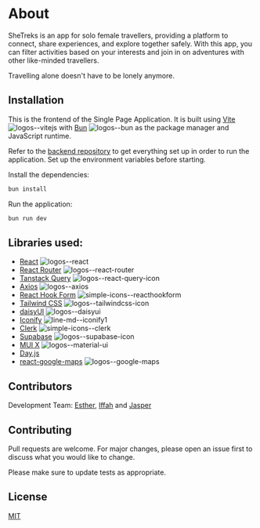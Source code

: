 # About

SheTreks is an app for solo female travellers, providing a platform to connect, share experiences, and explore together safely. With this app, you can filter activities based on your interests and join in on adventures with other like-minded travellers.

Travelling alone doesn't have to be lonely anymore.

## Installation

This is the frontend of the Single Page Application. It is built using [Vite](https://github.com/vitejs/vite) ![logos--vitejs](https://github.com/jasperteo/SheTreks-frontend/assets/12832610/05acd8da-851a-422c-816b-16740ebeca88) with [Bun](https://github.com/oven-sh/bun) ![logos--bun](https://github.com/jasperteo/SheTreks-frontend/assets/12832610/f90039c3-38ee-4fb5-8ff0-1edabc38b65e) as the package manager and JavaScript runtime.

Refer to the [backend repository](https://github.com/jasperteo/SheTreks-backend) to get everything set up in order to run the application. Set up the environment variables before starting.

Install the dependencies:
```bash
bun install
```
Run the application:
```bash
bun run dev
```

## Libraries used:

- [React](https://github.com/facebook/react) ![logos--react](https://github.com/jasperteo/SheTreks-frontend/assets/12832610/469e3b41-2000-486d-b2a4-98b6586ad3b5)
- [React Router](https://github.com/remix-run/react-router) ![logos--react-router](https://github.com/jasperteo/SheTreks-frontend/assets/12832610/db6e4c4c-3aa4-48ab-8ffd-8594a3a62296)
- [Tanstack Query](https://github.com/tanstack/query) ![logos--react-query-icon](https://github.com/jasperteo/SheTreks-frontend/assets/12832610/448ad65f-6197-423f-b0f4-6f924f518784)
- [Axios](https://github.com/axios/axios) ![logos--axios](https://github.com/jasperteo/SheTreks-frontend/assets/12832610/1fbae33b-115b-4dc3-8837-e089fd07dae2)
- [React Hook Form](https://github.com/react-hook-form/react-hook-form) ![simple-icons--reacthookform](https://github.com/jasperteo/SheTreks-frontend/assets/12832610/da9d5a10-c061-4c70-be0c-d86e9cef4e4a)
- [Tailwind CSS](https://github.com/tailwindlabs/tailwindcss) ![logos--tailwindcss-icon](https://github.com/jasperteo/SheTreks-frontend/assets/12832610/63a3153f-0113-4c00-89b4-6937dc5a354f)
- [daisyUI](https://github.com/saadeghi/daisyui) ![logos--daisyui](https://github.com/jasperteo/SheTreks-frontend/assets/12832610/b6372c26-0334-42d3-bb4f-a6e579e986c2)
- [Iconify](https://github.com/iconify/iconify) ![line-md--iconify1](https://github.com/jasperteo/SheTreks-frontend/assets/12832610/81b171b2-236f-42f0-8769-d9f00465fcf7)
- [Clerk](https://github.com/clerk/javascript) ![simple-icons--clerk](https://github.com/jasperteo/SheTreks-frontend/assets/12832610/3cd6518a-c811-423b-b94d-1b3cd368fe86)
- [Supabase](https://github.com/supabase/supabase) ![logos--supabase-icon](https://github.com/jasperteo/SheTreks-frontend/assets/12832610/a33c2806-7234-4aec-acae-d3acbcdca934)
- [MUI X](https://github.com/mui/mui-x) ![logos--material-ui](https://github.com/jasperteo/SheTreks-frontend/assets/12832610/47c6a096-cfdc-4b32-9ba6-ea6bccfb959d)
- [Day.js](https://github.com/iamkun/dayjs/)
- [react-google-maps](https://github.com/visgl/react-google-maps) ![logos--google-maps](https://github.com/jasperteo/SheTreks-frontend/assets/12832610/79d903f7-627d-4348-bbfd-b23eb3283450)

## Contributors

Development Team: [Esther](https://github.com/estherphang), [Iffah](https://github.com/IffahA) and [Jasper](https://github.com/jasperteo)

## Contributing

Pull requests are welcome. For major changes, please open an issue first
to discuss what you would like to change.

Please make sure to update tests as appropriate.

## License

[MIT](https://choosealicense.com/licenses/mit/)

